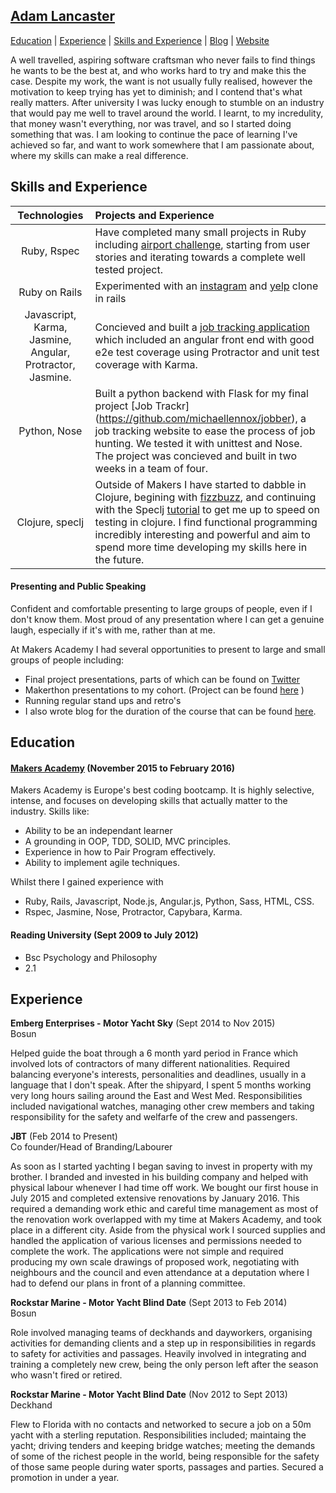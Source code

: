 ## [Adam Lancaster](https://www.linkedin.com/in/adam-lancaster-9845a23a?trk=nav_responsive_tab_profile_pic)

[Education](#education) | [Experience](#exp) | [Skills and Experience](#skills) | [Blog](https://36bcab.wordpress.com/) | [Website](adzz.github.io)

  A well travelled, aspiring software craftsman who never fails to find things he wants to be the best at, and who works hard to try and make this the case. Despite my work, the want is not usually fully realised, however the motivation to keep trying has yet to diminish; and I contend that's what really matters. After university I was lucky enough to stumble on an industry that would pay me well to travel around the world. I learnt, to my incredulity, that money wasn't everything, nor was travel, and so I started doing something that was. I am looking to continue the pace of learning I've achieved so far, and want to work somewhere that I am passionate about, where my skills can make a real difference.

## <a name="skills">Skills and Experience</a>

| Technologies                | Projects and Experience           |
|:---------------------------:|:----------------------------------|
| Ruby, Rspec                 | Have completed many small projects in Ruby including [airport challenge](https://github.com/Adzz/airport_challenge), starting from user stories and iterating towards a complete well tested project.                        |
|Ruby on Rails | Experimented with an [instagram](https://github.com/Adzz/instagram-challenge) and [yelp](https://github.com/Adzz/yelp_clone_rails) clone in rails  |
| Javascript, Karma, Jasmine, Angular, Protractor, Jasmine.  | Concieved and built a [job tracking application](https://github.com/michaellennox/jobber) which included an angular front end with good e2e test coverage using Protractor and unit test coverage with Karma.|
| Python, Nose                | Built a python backend with Flask for my final project [Job Trackr] (https://github.com/michaellennox/jobber), a job tracking website to ease the process of job hunting. We tested it with unittest and Nose. The project was concieved and built in two weeks in a team of four.|
| Clojure, speclj             | Outside of Makers I have started to dabble in Clojure, begining with [fizzbuzz](https://github.com/Adzz/fizz-buzz-clojure), and continuing with the Speclj [tutorial](https://github.com/Adzz/clojure_speclj_change_counter) to get me up to speed on testing in clojure. I find functional programming incredibly interesting and powerful and aim to spend more time developing my skills here in the future. |


#### Presenting and Public Speaking

Confident and comfortable presenting to large groups of people, even if I don't know them. Most proud of any presentation where I can get a genuine laugh, especially if it's with me, rather than at me.

At Makers Academy I had several opportunities to present to large and small groups of people including:
- Final project presentations, parts of which can be found on [Twitter](https://twitter.com/makersacademy/status/700746991995899904)
- Makerthon presentations to my cohort. (Project can be found [here](https://github.com/AlanGabbianelli/WISHD) )
- Running regular stand ups and retro's
- I also wrote blog for the duration of the course that can be found [here](https://36bcab.wordpress.com/).

## <a name="education">Education</a>

#### [Makers Academy](http://www.makersacademy.com/) (November 2015 to February 2016)

Makers Academy is Europe's best coding bootcamp. It is highly selective, intense, and focuses on developing skills that actually matter to the industry. Skills like:

- Ability to be an independant learner
- A grounding in OOP, TDD, SOLID, MVC principles.
- Experience in how to Pair Program effectively. 
- Ability to implement agile techniques.

Whilst there I gained experience with
- Ruby, Rails, Javascript, Node.js, Angular.js, Python, Sass, HTML, CSS. 
- Rspec, Jasmine, Nose, Protractor, Capybara, Karma. 

#### Reading University (Sept 2009 to July 2012)

- Bsc Psychology and Philosophy
- 2.1


## <a name="exp">Experience</a>

**Emberg Enterprises - Motor Yacht Sky** (Sept 2014 to Nov 2015)    
Bosun

Helped guide the boat through a 6 month yard period in France which involved lots of contractors of many different nationalities. Required balancing everyone's interests, personalities and deadlines, usually in a language that I don't speak. After the shipyard, I spent 5 months working very long hours sailing around the East and West Med. Responsibilities included navigational watches, managing other crew members and taking responsibility for the safety and welfarfe of the crew and passengers. 


**JBT** (Feb 2014 to Present)   
Co founder/Head of Branding/Labourer  

As soon as I started yachting I began saving to invest in property with my brother. I branded and invested in his building company and helped with physical labour whenever I had time off work. We bought our first house in July 2015 and completed extensive renovations by January 2016. This required a demanding work ethic and careful time management as most of the renovation work overlapped with my time at Makers Academy, and took place in a different city. Aside from the physical work I sourced supplies and handled the application of various licenses and permissions needed to complete the work. The applications were not simple and required producing my own scale drawings of proposed work, negotiating with neighbours and the council and even attendance at a deputation where I had to defend our plans in front of a planning committee.

**Rockstar Marine - Motor Yacht Blind Date** (Sept 2013 to Feb 2014)  
Bosun

Role involved managing teams of deckhands and dayworkers, organising activities for demanding clients and a step up in responsibilities in regards to safety for activities and passages. Heavily involved in integrating and training a completely new crew, being the only person left after the season who wasn't fired or retired.

**Rockstar Marine - Motor Yacht Blind Date** (Nov 2012 to Sept 2013)   
Deckhand

Flew to Florida with no contacts and networked to secure a job on a 50m yacht with a sterling reputation. Responsibilities included; maintaing the yacht; driving tenders and keeping bridge watches; meeting the demands of some of the richest people in the world, being responsible for the safety of those same people during water sports, passages and parties. Secured a promotion in under a year.
